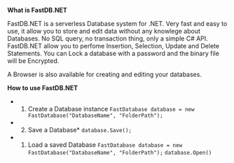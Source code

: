 **What is FastDB.NET**

FastDB.NET is a serverless Database system for .NET.
Very fast and easy to use, it allow you to store and edit data without any knowlege about Databases.
No SQL query, no transaction thing, only a simple C# API.
FastDB.NET allow you to perfome Insertion, Selection, Update and Delete Statements.
You can Lock a database with a password and the binary file will be Encrypted.

A Browser is also available for creating and editing your databases.

**How to use FastDB.NET**
*    1) Create a Database instance
 `FastDatabase database = new FastDatabase("DatabaseName", "FolderPath");`

*    2) Save a Database*
 `database.Save();`

*    1) Load a saved Database
 `FastDatabase database = new FastDatabase("DatabaseName", "FolderPath");`
 `database.Open()`